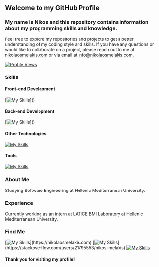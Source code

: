 ## Welcome to my GitHub Profile
### My name is Nikos and this repository contains information about my programming skills and knowledge. 
Feel free to explore my repositories and projects to get a better understanding of my coding style and skills. 
If you have any questions or would like to collaborate on a project, please reach out to me at [nikolaosmelakis.com](https://nikolaosmelakis.com) or via email at info@nikolaosmelakis.com.

[![Profile Views](https://komarev.com/ghpvc/?username=nikosmelakis)](https://github.com/nikosmelakis)


### Skills

#### Front-end Development
[![My Skills](https://skillicons.dev/icons?i=bootstrap,,css,,html,,js,,react,,)]()

#### Back-end Development
[![My Skills](https://skillicons.dev/icons?i=java,,mongodb,,mysql,,php,,postgres,,postman,,sqlite,,)]()

#### Other Technologies
[![My Skills](https://skillicons.dev/icons?i=bash,,c,,cs,,dart,,flutter,,matlab,,octave,,py)]()

#### Tools 
[![My Skills](https://skillicons.dev/icons?i=adonis,,arduino,,figma,,ps,,unity,,wordpress)]()



### About Me
Studying Software Engineering at Hellenic Mediterranean University. 

### Experience
Currently working as an intern at LATiCE BMI Laboratory at Hellenic Mediterranean University.


### Find Me

[![My Skills](https://skillicons.dev/icons?i=activitypub,)](https://nikolaosmelakis.com)
[![My Skills](https://skillicons.dev/icons?i=stackoverflow,)](https://stackoverflow.com/users/21795553/nikos-melakis)
[![My Skills](https://skillicons.dev/icons?i=linkedin)](https://www.linkedin.com/in/nikos-melakis)



#### Thank you for visiting my profile!

